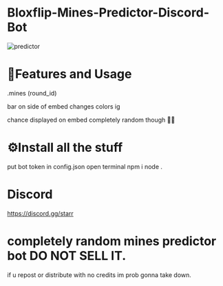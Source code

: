 # Bloxflip-Mines-Predictor-Discord-Bot
![predictor](https://user-images.githubusercontent.com/115943950/197352352-9cec53b6-7a1f-404a-8092-7e55505ba924.png)
# 📝Features and Usage
.mines (round_id)

bar on side of embed changes colors ig

chance displayed on embed completely random though 🤷‍♂️
# ⚙️Install all the stuff
put bot token in config.json
open terminal
npm i
node .
# Discord
https://discord.gg/starr
# completely random mines predictor bot DO NOT SELL IT.
if u repost or distribute with no credits im prob gonna take down.
